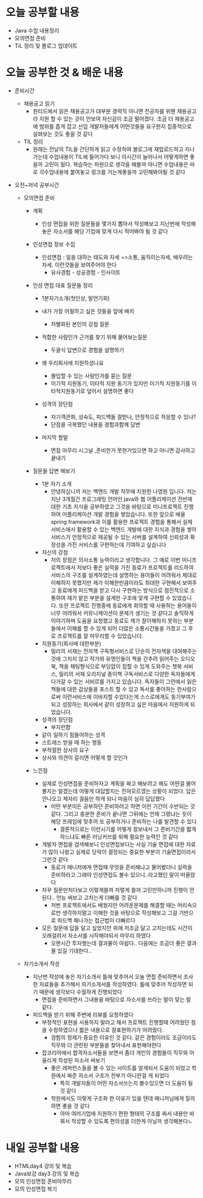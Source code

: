 # 오늘 공부할 내용

- Java 수업 내용정리
- 모의면접 준비
- TiL 정리 및 블로그 업데이트

# 오늘 공부한 것 & 배운 내용

- 준비시간

  - 채용공고 읽기
    - 원티드에서 읽은 채용공고가 대부분 경력직 아니면 전공자를 위핸 채용공고라 지원 할 수 있는 곳이 안보여 자신감이 조금 떨어졌다. 조금 더 채용공고에 범위를 좁게 잡고 신입 개발자들에게 어떤것들을 요구한지 집중적으로 살펴보는 것도 좋을 것 같다
  - TIL 정리
    - 원래는 전날의 TIL을 간단하게 읽고 수정하여 블로그에 재업로드하고 지나가는데 수업내용이 TIL에 들어가다 보니 이시간이 늘어나서 어떻게하면 좋을까 고민이 됬다. 복습하는 차원으로 생각을 해볼까 아니면 수업내용은 따로 각수업내용에 붙여놓고 링크를 거는게좋을까 고민해봐야될 것 같다

- 오전~저녁 공부시간

  - 모의면접 준비

    - 계획

      - 인성 면접을 위한 질문들을 몇가지 뽑아서 작성해보고 지난번에 작성해놓은 자소서를 해당 기업에 맞게 다시 적어봐야 될 것 같다
    - 인성면접 정보 수집

      - 인성면접 :  일을 대하는 태도와 자세 =>소통, 움직이는자세, 배우려는자세. 이런것들을 보여주어야 한다
        - 유사경험 - 성공경험 -  인사이트
    - 인성 면접 대표 질문들 정리

      - 1분자기소개(첫인상, 발언기회) 
      - 내가 가장 어필하고 싶은 것들을 앞에 배치 
        - 차별화된 본인의 강점 질문
        
      - 적합한 사람인가 근거를 찾기 위해 물어보는질문
        - 두괄식 답변으로 경험을 설명하기
        
      - 왜 우리회사에 지원하셨나요

        - 몰입할 수 있는 사람인가를 묻는 질문
        - 이기적 지원동기, 이타적 지원 동기가 있지만 이기적 지원동기를 이타적지원동기로 덮어서 설명하면 좋다

      - 성격의 장단점

        - 자기객관화, 성숙도, 피드백들 잘받나, 안정적으로 적응할 수 있나?
        - 단점을 극복했던 내용을 경험과함께 답변

      - 마지막 할말

        - 면접 마무리 시그널 ,준비한거 못한거있으면 하고 아니면 감사하고 끝내기
    - 질문들 답변 해보기

      - 1분 자기 소개
        - 안녕하십니까 저는 백엔드 개발 직무에 지원한 나영원 입니다. 저는 지난 3개월간 프로그래밍 언어인 java와 웹 어플리케이션 전반에 대한 기초 지식을 공부하였고 그것을 바탕으로 미니프로젝트 진행하여 어플리케이션 개발 경험을 쌓았습니다. 또한  앞으로 배울 spring framework과 이를 활용한 프로젝트 경험을 통해서 실제 서비스에서 활용할 수 있는 백엔드 개발에 대한 지식과 경험을 쌓아 서비스가 안정적으로 제공될 수 있는 서버를 설계하여 신뢰성과 확장성을 가진 서비스를 구현하는데 기여하고 싶습니다
      - 자신의 강점
        - 저의 장점은 의사소통 능력이라고 생각합니다. 그 예로 이번 미니프로젝트에서 저보다 좋은 실력을 가진 동료가 프로젝트를 리드하여 서비스의 구조를 설계하였는데  설명하는 용어들이  어려워서 제대로 이해하지 못했지만 제가 이해한만큼이라도 최대한 구현해서 보여주고 동료에게 피드백을 받고 다시 구현하는 방식으로 점진적으로 소통하여  제가 맡은 부분을 설계한 구조에 맞게 구현할 수 있었습니다. 또한 프로젝트 진행중에 동료에게 회의할 때 사용하는 용어들이 너무 어려워서 커뮤니케이션이 문제가 생기는 것 같다고 솔직하게 이야기하며 도움을 요청했고  동료도 제가 잘이해하지 못하는 부분들에서 이해를 할 수 있게 되어 더많은 소통시간들을 가졌고 그 후로 프로젝트를 잘 마무리할 수 있었습니다.
      - 지원동기(회사에 대한부분) 
        - 밀리의 서재는 전자책 구독형서비스로 단순히 전자책을 대여해주는 것에 그치지 않고 작가와 유명인들이 책을 간추려 읽어주는 오디오북, 책을 채팅형식으로 부당없이 접할 수 있게 도와주는 챗북 서비스, 밀리의 서재 오리지널 종이책 구독서비스로 다양한 독자들에게 다가갈 수 있는 서비르를 가지고 있습니다. 독자들이 그안에서 읽은책들에 대한 감상들을 포스트 할 수 있고 독서를 좋아하는 한사람으로써 이런서비스에 이바지할 수있다는게 스스로에게도 동기부여가 되고 성장하는 회사에서 같이 성장하고 싶은 마음에서 지원하게 되었습니다.
      - 성격의 장단점
        - 부지런함
      - 같이 일하기 힘들어하는 성격
      - 스트레스 받을 때 하는 행동
      - 부적절한 상사의 요구
      - 상사와 의견이 갈리면 어떻게 할 것인가
    - 느낀점
      - 실제로 인성면접을 준비하자고 계획을 짜고 해보려고 해도 어떤걸 물어볼지는 알겠는데 어떻게 대답할지는 전혀모르겠는 상황이 되었다. 답은 안나오고 제자리 걸음만 하게 되니 마음이 심히 답답했다
        - 어떤 부분이든 공부하던 준비하려고 하면 이런 기간이 수반되는 것 같다. 그리고 충분한 준비가 끝나면 그뒤에는 언제 그랬냐는 듯이 해당 프레임에 맞추어 또 공부하거나 준비하는 나를 발견할 수 있다
          - 결론적으로는 이런시기를 어떻게 잘보내서 그 준비기간을 짧게하느냐도 빠른 러닝커브를 위해 필요한 능력인 것 같다
      - 개발자 면접을 검색해보니 인성면접보다는 사실 기술 면접에 대한 자료가 많이 나왔고 실제로 당락이 결정되는 중요한 부분이 기술면접이라서 그런것 같다
        - 동료가 매니저에게 면접때 무엇을 준비해냐고 물어봤더니 실력을 준비하라고 그래야 인성면접도 볼수 있으니..라고했던 말이 떠올랐다
      - 자꾸 질문만처다보고 이렇게쓸까 저렇게 쓸까 고민만하니까 진행이 안된다.. 언능 써보고 고치는게 더빠를 것 같다
        - 저번 프로젝트에서도 배웠지만 어려운문제를 해결할 때는 머리속으로만 생각하지말고 이해한 것을 바탕으로 작성해보고 그걸 기반으로 피드백 해나가는 접근법이 더빠르다
      - 모든 질문에 답을 달고 싶었지만 위에 저조금 달고 고치는데도 시간이 오래걸려서 자소서를 시작해야되서 마무리 하였다
        - 오랜시간 투자했는데 결과물이 아쉽다.. 다음에는 조금더 좋은 결과물 있길 기대한다..

  - 자기소개서 작성

    - 지난번 작성에 놓은 자기소개서 틀에 맞추어서 오늘 면접 준비하면서 조사한 자료들을 추가해서 자기소개서를 작성하였다. 틀에 맞추어 작성하면 되기 때문에 생각보다 수월하게 진행되었다
      - 면접을 준비하면서 그내용을 바탕으로 자소서를 쓰라는 말이 맞는 말 같다.
    - 피드백을 받기 위해 주변에 리뷰를 요청하였다
      - 부정적인 표현을 사용하지 말라고 해서 프로젝트 진행할때 어려웠던 점을 수정하였으나 짧은 내용으로 잘표현하기가 어려웠다. 
        - 경험의 정제가 중요한 이유인 것 같다. 같은 경험이라도 조금이라도 직무와 더 관련된 부분들을 찾아내서 표현해야한다
      - 잡코리아에서 합격자소서들을 보면서 좀더 개인의 경험들이 직무와 어울리게 작성된 자소서 써보기
        - 좋은 레퍼런스들을 볼 수 있는 사이트를 알게되서 도움이 되었고 학원에서 짜준 자소서 구조가 전부가 아니란걸 게 되었다 
          - 특히 개발자들이 어떤 자소서쓰는지 볼수있으면 더 도움이 될것 같다
        - 학원에서도 이렇게 구조화 한 이유가 있을 텐데 매니저님에게 질의하면 좋을 것 같다
          - 아마 여러기업에 지원하기 편한 형태의 구조를 짜서 내용만 바꿔서 작성할 수 있도록 편의성을 더한게 아닐까 생각해본다ㄴ

    


# 내일 공부할 내용

- HTMLday4 강의 및 복습
- Java보강 day3 강의 및 복습
- 모의 인성면접 준비마무리
- 모의 인성면접 복기


